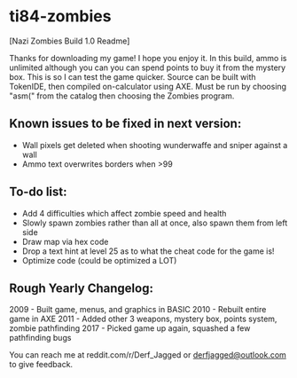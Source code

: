 # ti84-zombies
[Nazi Zombies Build 1.0 Readme]

Thanks for downloading my game! I hope you enjoy it.
In this build, ammo is unlimited although you can you can spend points to buy it from the mystery box.
This is so I can test the game quicker. Source can be built with TokenIDE, then compiled on-calculator
using AXE. Must be run by choosing "asm(" from the catalog then choosing the Zombies program.


Known issues to be fixed in next version:
----------------------------------------
- Wall pixels get deleted when shooting wunderwaffe and sniper against a wall
- Ammo text overwrites borders when >99

To-do list:
----------
- Add 4 difficulties which affect zombie speed and health
- Slowly spawn zombies rather than all at once, also spawn them from left side
- Draw map via hex code
- Drop a text hint at level 25 as to what the cheat code for the game is!
- Optimize code (could be optimized a LOT)

Rough Yearly Changelog:
---------------
2009 - Built game, menus, and graphics in BASIC
2010 - Rebuilt entire game in AXE
2011 - Added other 3 weapons, mystery box, points system, zombie pathfinding
2017 - Picked game up again, squashed a few pathfinding bugs

You can reach me at reddit.com/r/Derf_Jagged or derfjagged@outlook.com to give feedback.
